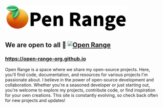 ![Open Range Org](https://github.com/Open-range-org/open-range-org.github.io/blob/main/open-range-org-codebase/src/assets/openorglogoblack.png?raw=true)
## We are open to all 👋 [![Open Range](https://img.shields.io/badge/open-range-blue.svg?style=flat)](https://open-range-org.github.io)
### https://open-range-org.github.io

Open Range is a space where we share my open-source projects. Here, you'll find code, documentation, and resources for various projects I'm passionate about. I believe in the power of open-source development and collaboration. Whether you're a seasoned developer or just starting out, you're welcome to explore my projects, contribute code, or find inspiration for your own creations. This site is constantly evolving, so check back often for new projects and updates!


